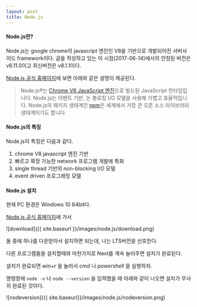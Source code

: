 ```yaml
---
layout: post
title: Node.js
---
```


#### Node.js란?

Node.js는 google chrome의 javascript 엔진인 V8을 기반으로 개발되어진 서버사이드 framework이다. 글을 작성하고 있는 이 시점(2017-06-14)에서의 안정된 버전은 v6.11.0이고 최신버전은 v8.1.1이다.

  

[Node.js 공식 홈페이지](https://nodejs.org/ko/)에 보면 아래와 같은 설명이 제공된다.

> Node.js®는 [Chrome V8 JavaScript 엔진](https://developers.google.com/v8/)으로 빌드된 JavaScript 런타임입니다. Node.js는 이벤트 기반, 논 블로킹 I/O 모델을 사용해 가볍고 효율적입니다. Node.js의 패키지 생태계인 [npm](https://www.npmjs.com/)은 세계에서 가장 큰 오픈 소스 라이브러리 생태계이기도 합니다.

  

#### Node.js의 특징

Node.js의 특징은 다음과 같다.

1. chrome V8 javascript 엔진 기반
2. 빠르고 확장 가능한 network 프로그램 개발에 특화
3. single thread 기반의 non-blocking I/O 모델
4. event driven 프로그래밍 모델


#### Node.js 설치

현재 PC 환경은 Windows 10 64bit다.

[Node.js 공식 홈페이지](https://nodejs.org/ko/)에 가서

![download]({{ site.baseurl }}/images/node.js/download.png)

둘 중에 하나를 다운받아서 설치하면 되는데, 나는 LTS버전을 선호한다.

다른 프로그램들을 설치할때와 마찬가지로 Next를 계속 눌러주면 설치가 완료된다.

설치가 완료되면 _win+r_ 을 눌러서 _cmd_ 나 _powershell_ 을 실행하자.

명령창에 `node -v` 나 `node --version` 을 입력했을 때 아래와 같이 나오면 설치가 무사히 완료된 것이다.

![nodeversion]({{ site.baseurl}}/images/node.js/nodeversion.png)


